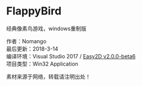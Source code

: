 # FlappyBird
经典像素鸟游戏，windows重制版  

作者：Nomango  
最后更新：2018-3-14  
编译环境：Visual Studio 2017 / [Easy2D v2.0.0-beta6](http://www.easy2d.cn/)  
项目类型：Win32 Application  
  
素材来源于网络，转载请注明出处！